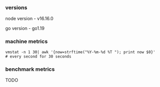 ### versions
node version - v16.16.0

go version - go1.19


### machine metrics 
```shell
vmstat -n 1 30| awk '{now=strftime("%Y-%m-%d %T "); print now $0}'
# every second for 30 seconds
```

### benchmark metrics
TODO
